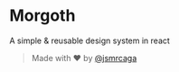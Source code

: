 # Morgoth

A simple & reusable design system in react

> Made with ♥️ by [@jsmrcaga](https://twitter.com/jsmrcaga)
